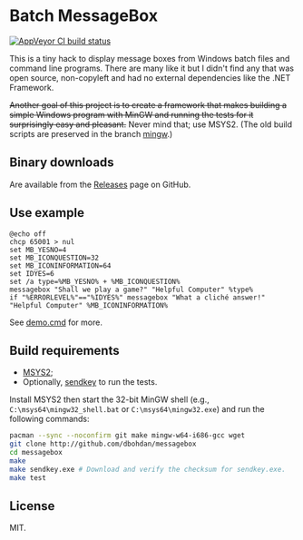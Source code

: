 # Batch MessageBox

[![AppVeyor CI build status](https://ci.appveyor.com/api/projects/status/github/dbohdan/messagebox?branch=master&svg=true)](https://ci.appveyor.com/project/dbohdan/messagebox)

This is a tiny hack to display message boxes from Windows batch files and
command line programs. There are many like it but I didn't find any that was
open source, non-copyleft and had no external dependencies like the .NET
Framework.

<s>Another goal of this project is to create a framework that makes building
a simple Windows program with MinGW and running the tests for it surprisingly
easy and pleasant.</s> Never mind that; use MSYS2. (The old build scripts are
preserved in the branch
[mingw](https://github.com/dbohdan/messagebox/tree/mingw).)

## Binary downloads

Are available from the
[Releases](https://github.com/dbohdan/messagebox/releases) page on GitHub.

## Use example

```batch
@echo off
chcp 65001 > nul
set MB_YESNO=4
set MB_ICONQUESTION=32
set MB_ICONINFORMATION=64
set IDYES=6
set /a type=%MB_YESNO% + %MB_ICONQUESTION%
messagebox "Shall we play a game?" "Helpful Computer" %type%
if "%ERRORLEVEL%"=="%IDYES%" messagebox "What a cliché answer!" "Helpful Computer" %MB_ICONINFORMATION%
```

See [demo.cmd](./demo.cmd) for more.

## Build requirements

* [MSYS2](https://msys2.github.io/);
* Optionally, [sendkey](http://www.f2ko.de/en/cmd.php) to run the tests.

Install MSYS2 then start the 32-bit MinGW shell (e.g.,
`C:\msys64\mingw32_shell.bat` or `C:\msys64\mingw32.exe`) and run the following
commands:

```sh
pacman --sync --noconfirm git make mingw-w64-i686-gcc wget
git clone http://github.com/dbohdan/messagebox
cd messagebox
make
make sendkey.exe # Download and verify the checksum for sendkey.exe.
make test
```

## License

MIT.

